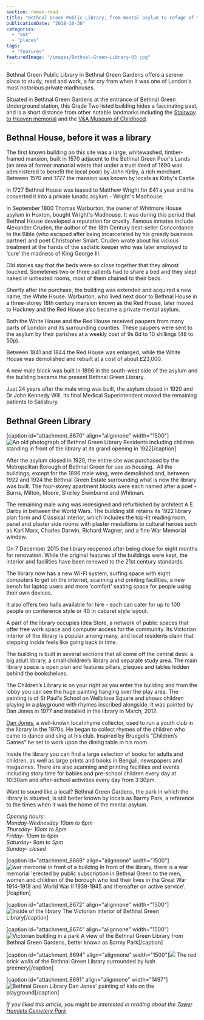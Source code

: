 ```yaml
---
section: roman-road
title: "Bethnal Green Public Library, from mental asylum to refuge of the arts"
publicationDate: "2018-10-30"
categories: 
  - "out"
  - "places"
tags: 
  - "features"
featuredImage: "/images/Bethnal-Green-Library-03.jpg"
---
```


Bethnal Green Public Library in Bethnal Green Gardens offers a serene place to study, read and work, a far cry from when it was one of London's most notorious private madhouses.

Situated in Bethnal Green Gardens at the entrance of Bethnal Green Underground station, this Grade Two listed building hides a fascinating past, and is a short distance from other notable landmarks including the [Stairway to Heaven memorial](https://romanroadlondon.com/stairway-heaven-wins-riba-award/) and the [V&A Museum of Childhood](https://romanroadlondon.com/bethnal-green-v-a-museum-of-childhood-history/).

## Bethnal House, before it was a library

The first known building on this site was a large, whitewashed, timber-framed mansion, built in 1570 adjacent to the Bethnal Green Poor's Lands (an area of former manorial waste that under a trust deed of 1690 was administered to benefit the local poor) by John Kirby, a rich merchant. Between 1570 and 1727 the mansion was known by locals as Kirby's Castle.

In 1727 Bethnal House was leased to Matthew Wright for £41 a year and he converted it into a private lunatic asylum - Wright's Madhouse.

In September 1800 Thomas Warburton, the owner of Whitmore House asylum in Hoxton, bought Wright's Madhouse. It was during this period that Bethnal House developed a reputation for cruelty. Famous inmates include Alexander Cruden, the author of the 18th Century best-seller Concordance to the Bible (who escaped after being incarcerated by his greedy business partner) and poet Christopher Smart. Cruden wrote about his vicious treatment at the hands of the sadistic keeper who was later employed to ‘cure’ the madness of King George III.

Old stories say that the beds were so close together that they almost touched. Sometimes two or three patients had to share a bed and they slept naked in unheated rooms, most of them chained to their beds.

Shortly after the purchase, the building was extended and acquired a new name, the White House. Warburton, who lived next door to Bethnal House in a three-storey 18th century mansion known as the Red House, later moved to Hackney and the Red House also became a private mental asylum.

Both the White House and the Red House received paupers from many parts of London and its surrounding counties. These paupers were sent to the asylum by their parishes at a weekly cost of 9s 6d to 10 shillings (48 to 50p).

Between 1841 and 1844 the Red House was enlarged, while the White House was demolished and rebuilt at a cost of about £23,000.

A new male block was built in 1896 in the south-west side of the asylum and the building became the present Bethnal Green Library.

Just 24 years after the male wing was built, the asylum closed in 1920 and Dr John Kennedy Will, its final Medical Superintendent moved the remaining patients to Salisbury.

## Bethnal Green Library

\[caption id="attachment\_8670" align="alignnone" width="1500"\]![An old photograph of Bethnal Green Library](/images/Bethnal-Green-Library-04.jpg) Residents including children standing in front of the library at its grand opening in 1922\[/caption\]

After the asylum closed in 1920, the entire site was purchased by the Metropolitan Borough of Bethnal Green for use as housing.  All the buildings, except for the 1896 male wing, were demolished and, between 1922 and 1924 the Bethnal Green Estate surrounding what is now the library was built. The four-storey apartment blocks were each named after a poet - Burns, Milton, Moore, Shelley Swinburne and Whitman.

The remaining male wing was redesigned and refurbished by architect A.E. Darby in between the World Wars. The building still retains its 1922 library plan form and Classical interior, which includes the top-lit reading room, panel and plaster side rooms with plaster medallions to cultural heroes such as Karl Marx, Charles Darwin, Richard Wagner, and a fine War Memorial window.

On 7 December 2015 the library reopened after being close for eight months for renovation. While the original features of the buildings were kept, the interior and facilities have been renewed to the 21st century standards.

The library now has a new Wi-Fi system, surfing space with eight computers to get on the internet, scanning and printing facilities, a new bench for laptop users and more ‘comfort’ seating space for people using their own devices.

It also offers two halls available for hire - each can cater for up to 100 people on conference style or 40 in cabaret style layout.

A part of the library occupies Idea Store, a network of public spaces that offer free work space and computer access for the community. Its Victorian interior of the library is popular among many, and local residents claim that stepping inside feels like going back in time.

The building is built in several sections that all come off the central desk: a big adult library, a small children’s library and separate study area. The main library space is open plan and features pillars, plaques and tables hidden behind the bookshelves.

The Children’s Library is on your right as you enter the building and from the lobby you can see the huge painting hanging over the play area. The painting is of St Paul's School on Wellclose Square and shows children playing in a playground with rhymes inscribed alongside. It was painted by Dan Jones in 1977 and installed in the library in March, 2012.

[Dan Jones](https://romanroadlondon.com/dan-jones-exhibition/), a well-known local rhyme collector, used to run a youth club in the library in the 1970s. He began to collect rhymes of the children who came to dance and sing at his club. Inspired by Bruegel’s “Children’s Games" he set to work upon the dining table in his room.

Inside the library you can find a large selection of books for adults and children, as well as large prints and books in Bengali, newspapers and magazines. There are also scanning and printing facilities and events including story time for babies and pre-school children every day at 10:30am and after-school activities every day from 3:30pm.

Want to sound like a local? Bethnal Green Gardens, the park in which the library is situated, is still better known by locals as Barmy Park, a reference to the times when it was the home of the mental asylum.

_Opening hours:_  
_Monday-Wednesday 10am to 6pm_  
_Thursday- 10am to 8pm_  
_Friday- 10am to 6pm_  
_Saturday- 9am to 5pm_  
_Sunday- closed_

\[caption id="attachment\_8669" align="alignnone" width="1500"\]![war memorial in front of a building](/images/Bethnal-Green-Library-02.jpg) In front of the library, there is a war memorial 'erected by public subscription in Bethnal Green to the men, women and children of the borough who lost their lives in the Great War 1914-1918 and World War II 1939-1945 and thereafter on active service'.\[/caption\]

\[caption id="attachment\_8672" align="alignnone" width="1500"\]![Inside of the library](/images/Bethnal-Green-Library-06.jpg) The Victorian interior of Bethnal Green Library\[/caption\]

\[caption id="attachment\_8674" align="alignnone" width="1500"\]![Victorian building in a park](/images/Bethnal-Green-Library-09.jpg) A view of the Bethnal Green Library from Bethnal Green Gardens, better known as Barmy Park\[/caption\]

\[caption id="attachment\_8694" align="alignnone" width="1500"\]![](/images/Bethnal-Green-Library-01.jpg) The red brick walls of the Bethnal Green Library surrounded by lush greenery\[/caption\]

\[caption id="attachment\_8691" align="alignnone" width="1497"\]![Bethnal Green Library](/images/Dan-Jones-Bethnal-Green-Library-painting.jpg) Dan Jones' painting of kids on the playground\[/caption\]

_If you liked this article, you might be interested in reading about the [Tower Hamlets Cemetery Park](https://romanroadlondon.com/tower-hamlets-cemetery-park-mile-end/)_

